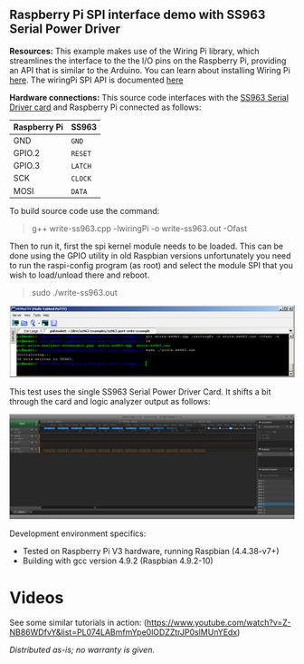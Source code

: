 ## Raspberry Pi SPI interface demo with SS963 Serial Power Driver



**Resources:**
This example makes use of the Wiring Pi library, which streamlines the interface to the the I/O pins on the Raspberry Pi, providing an API that is similar to the Arduino.  You can learn about installing Wiring Pi [here](http://wiringpi.com/download-and-install/). The wiringPi SPI API is documented [here](https://projects.drogon.net/raspberry-pi/wiringpi/spi-library/)

**Hardware connections:**
This source code interfaces with the [SS963 Serial Driver card](http://www.izlencebilisim.com/urun/ss963-seri-surucu-karti/2/) and Raspberry Pi connected as follows:

|Raspberry Pi    |SS963|
|----------------|---------------|
|GND  	            |`GND`            |
|GPIO.2            |`RESET`            |
|GPIO.3            |`LATCH`            |
|SCK            |`CLOCK`            |
|MOSI            |`DATA`            |

To build source code use the command:
>  g++ write-ss963.cpp -lwiringPi -o write-ss963.out -Ofast

Then to run it, first the spi kernel module needs to be loaded.  This can be  done using the GPIO utility in old Raspbian versions unfortunately you need to run the raspi-config program (as root) and select the module SPI
that you wish to load/unload there and reboot.

> sudo ./write-ss963.out

![compile-screenshot.png](https://github.com/enseitankado/ss963-serial-power-driver/blob/master/ss963-port-write-example/compile-screenshot.png?raw=true)

This test uses the single SS963 Serial Power Driver Card.  It shifts a  bit through the card and logic analyzer output as follows:

![port-write-analyzer-screenshot](https://github.com/enseitankado/ss963-serial-power-driver/blob/master/ss963-port-write-example/port-write-analyzer-screenshot.png?raw=true)


Development environment specifics:

 - Tested on Raspberry Pi V3 hardware, running Raspbian (4.4.38-v7+)
 - Building with gcc version 4.9.2 (Raspbian 4.9.2-10)


# Videos 

See some similar tutorials in action: 
(https://www.youtube.com/watch?v=Z-NB86WDfvY&list=PL074LABmfmYpe0lODZZtrJP0slMUnYEdx) 

*Distributed as-is; no warranty is given.*
